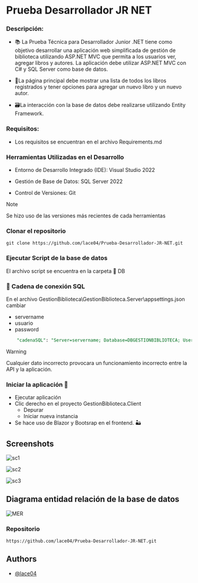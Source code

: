 # Prueba Desarrollador JR NET

### Descripción:

- 📚 La Prueba Técnica para Desarrollador Junior .NET tiene como objetivo desarrollar una aplicación web simplificada de gestión de biblioteca utilizando ASP.NET MVC que permita a los usuarios ver, agregar libros y autores. La aplicación debe utilizar ASP.NET MVC con C# y SQL Server como base de datos.
- 📄La página principal debe mostrar una lista de todos los libros registrados y tener opciones para agregar un nuevo libro y un nuevo autor.

- 🗃️La interacción con la base de datos debe realizarse utilizando Entity Framework.

### Requisitos:
- Los requisitos se encuentran en el archivo Requirements.md

### Herramientas Utilizadas en el Desarrollo

- Entorno de Desarrollo Integrado (IDE):
    Visual Studio 2022

- Gestión de Base de Datos:
    SQL Server 2022

- Control de Versiones:
    Git

> [!NOTE]
> Se hizo uso de las versiones más recientes de cada herramientas


### Clonar el repositorio

```shell
git clone https://github.com/lace04/Prueba-Desarrollador-JR-NET.git
```



### Ejecutar Script de la base de datos

El archivo script se encuentra en la carpeta 📂 DB


### 🔗 Cadena de conexión SQL

En el archivo GestionBiblioteca\GestionBiblioteca.Server\appsettings.json cambiar

- servername
- usuario
- password

```SQL
    "cadenaSQL": "Server=servername; Database=DBGESTIONBIBLIOTECA; User Id=usuario; Password=password; TrustServerCertificate=true;"
```

> [!WARNING]
> Cualquier dato incorrecto provocara un funcionamiento incorrecto entre la API y la aplicación.


### Iniciar la aplicación 🚀

- Ejecutar aplicación
- Clic derecho en el proyecto GestionBiblioteca.Client
  - Depurar
  - Iniciar nueva instancia
- Se hace uso de Blazor y Bootsrap en el frontend. 🏜️

<h2>Screenshots</h2>


![sc1](https://github.com/lace04/Prueba-Desarrollador-JR-NET/assets/73793929/8406e2c6-acc6-4463-9f6a-7cea1058987b)


![sc2](https://github.com/lace04/Prueba-Desarrollador-JR-NET/assets/73793929/98219757-bae5-47d7-943a-0e12f655ca2e)


![sc3](https://github.com/lace04/Prueba-Desarrollador-JR-NET/assets/73793929/57f15b55-9c8d-40dd-ac7f-9b0670136bdb)

<h2>Diagrama entidad relación de la base de datos</h2>


![MER](https://github.com/lace04/Prueba-Desarrollador-JR-NET/assets/73793929/ebc0fb64-9935-4f86-adc8-523fcaf220a4)


### Repositorio

```shell
https://github.com/lace04/Prueba-Desarrollador-JR-NET.git
```

## Authors

- [@lace04](https://www.github.com/lace04)
